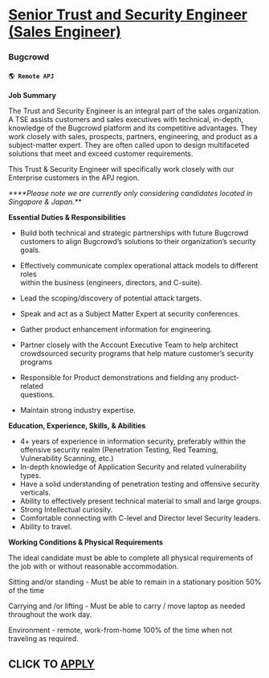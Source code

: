 # [Senior Trust and Security Engineer (Sales Engineer)](https://www.remotewlb.com/apply/senior-trust-and-security-engineer-sales-engineer)  
### Bugcrowd  
#### `🌎 Remote APJ`  

**Job Summary**

The Trust and Security Engineer is an integral part of the sales organization. A TSE assists customers and sales executives with technical, in-depth, knowledge of the Bugcrowd platform and its competitive advantages. They work closely with sales, prospects, partners, engineering, and product as a subject-matter expert. They are often called upon to design multifaceted solutions that meet and exceed customer requirements.

This Trust & Security Engineer will specifically work closely with our Enterprise customers in the APJ region.

_****Please note we are currently only considering candidates located in Singapore & Japan.**_

**Essential Duties & Responsibilities**

  * Build both technical and strategic partnerships with future Bugcrowd  
customers to align Bugcrowd’s solutions to their organization’s security goals.

  * Effectively communicate complex operational attack models to different roles  
within the business (engineers, directors, and C-suite).

  * Lead the scoping/discovery of potential attack targets.
  * Speak and act as a Subject Matter Expert at security conferences.
  * Gather product enhancement information for engineering.
  * Partner closely with the Account Executive Team to help architect  
crowdsourced security programs that help mature customer’s security  
programs

  * Responsible for Product demonstrations and fielding any product-related  
questions.

  * Maintain strong industry expertise.

**Education, Experience, Skills, & Abilities**

  * 4+ years of experience in information security, preferably within the offensive security realm (Penetration Testing, Red Teaming, Vulnerability Scanning, etc.)
  * In-depth knowledge of Application Security and related vulnerability types.
  * Have a solid understanding of penetration testing and offensive security verticals.
  * Ability to effectively present technical material to small and large groups.
  * Strong Intellectual curiosity.
  * Comfortable connecting with C-level and Director level Security leaders.
  * Ability to travel.

**Working Conditions & Physical Requirements**

The ideal candidate must be able to complete all physical requirements of the job with or without reasonable accommodation.

Sitting and/or standing - Must be able to remain in a stationary position 50% of the time

Carrying and /or lifting - Must be able to carry / move laptop as needed throughout the work day.

Environment - remote, work-from-home 100% of the time when not traveling as required.

  
## CLICK TO [APPLY](https://www.remotewlb.com/apply/senior-trust-and-security-engineer-sales-engineer)

